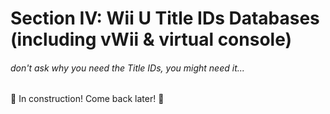 # Section IV: Wii U Title IDs Databases (including vWii & virtual console)
###### don't ask why you need the Title IDs, you might need it...


:construction: In construction! Come back later! :construction:
